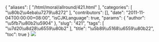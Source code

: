 {
    "aliases": [
        "/html/moral/allround/421.html"
    ],
    "categories": [
        "\u80b2\u4eba\u7279\u8272"
    ],
    "contributors": [],
    "date": "2011-11-04T00:00:00+08:00",
    "isCJKLanguage": true,
    "params": {
        "author": "\u5fb7\u80b2\u5904"
    },
    "slug": "421",
    "tags": [
        "\u7d20\u8d28\u6559\u80b2"
    ],
    "title": "\u5b89\u5168\u6559\u80b22",
    "toc": true
}
![](https://cdn.tfls.online/mirror/full/9a35637b9185d15625f70c56a0f4ec431510749a.jpg)

